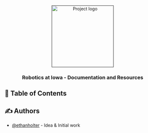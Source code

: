 <p align="center">
  <a href="" rel="noopener">
 <img width=200px height=200px src="https://i.imgur.com/6wj0hh6.jpg" alt="Project logo"></a>
</p>

<h3 align="center">Robotics at Iowa - Documentation and Resources</h3>

<div align="center">


</div>

## 📝 Table of Contents




## ✍️ Authors <a name = "authors"></a>

- [@ethanholter](https://github.com/ethanholter) - Idea & Initial work

